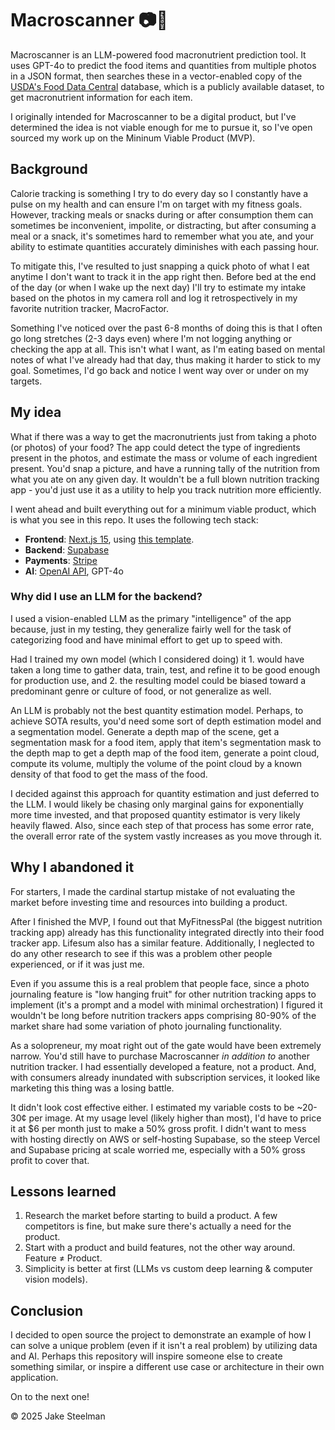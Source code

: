 # Macroscanner 📷🍏

Macroscanner is an LLM-powered food macronutrient prediction tool. It uses GPT-4o to predict the food items and quantities from multiple photos in a JSON format, then searches these in a vector-enabled copy of the [USDA's Food Data Central](https://fdc.nal.usda.gov/download-datasets) database, which is a publicly available dataset, to get macronutrient information for each item.

I originally intended for Macroscanner to be a digital product, but I've determined the idea is not viable enough for me to pursue it, so I've open sourced my work up on the Mininum Viable Product (MVP).

## Background

Calorie tracking is something I try to do every day so I constantly have a pulse on my health and can ensure I'm on target with my fitness goals. However, tracking meals or snacks during or after consumption them can sometimes be inconvenient, impolite, or distracting, but after consuming a meal or a snack, it's sometimes hard to remember what you ate, and your ability to estimate quantities accurately diminishes with each passing hour. 

To mitigate this, I've resulted to just snapping a quick photo of what I eat anytime I don't want to track it in the app right then. Before bed at the end of the day (or when I wake up the next day) I'll try to estimate my intake based on the photos in my camera roll and log it retrospectively in my favorite nutrition tracker, MacroFactor. 

Something I've noticed over the past 6-8 months of doing this is that I often go long stretches (2-3 days even) where I'm not logging anything or checking the app at all. This isn't what I want, as I'm eating based on mental notes of what I've already had that day, thus making it harder to stick to my goal. Sometimes, I'd go back and notice I went way over or under on my targets.

## My idea

What if there was a way to get the macronutrients just from taking a photo (or photos) of your food? The app could detect the type of ingredients present in the photos, and estimate the mass or volume of each ingredient present. You'd snap a picture, and have a running tally of the nutrition from what you ate on any given day. It wouldn't be a full blown nutrition tracking app - you'd just use it as a utility to help you track nutrition more efficiently.

I went ahead and built everything out for a minimum viable product, which is what you see in this repo. It uses the following tech stack:

- **Frontend**: [Next.js 15](https://github.com/vercel/next.js), using [this template](https://github.com/vercel/next.js/tree/canary/examples/with-supabase).
- **Backend**: [Supabase](https://github.com/supabase/supabase)
- **Payments**: [Stripe](https://www.stripe.com)
- **AI**: [OpenAI API](https://platform.openai.com), GPT-4o

### Why did I use an LLM for the backend?

I used a vision-enabled LLM as the primary "intelligence" of the app because, just in my testing, they generalize fairly well for the task of categorizing food and have minimal effort to get up to speed with. 

Had I trained my own model (which I considered doing) it 1. would have taken a long time to gather data, train, test, and refine it to be good enough for production use, and 2. the resulting model could be biased toward a predominant genre or culture of food, or not generalize as well. 

An LLM is probably not the best quantity estimation model. Perhaps, to achieve SOTA results, you'd need some sort of depth estimation model and a segmentation model. Generate a depth map of the scene, get a segmentation mask for a food item, apply that item's segmentation mask to the depth map to get a depth map of the food item, generate a point cloud, compute its volume, multiply the volume of the point cloud by a known density of that food to get the mass of the food. 

I decided against this approach for quantity estimation and just deferred to the LLM. I would likely be chasing only marginal gains for exponentially more time invested, and that proposed quantity estimator is very likely heavily flawed. Also, since each step of that process has some error rate, the overall error rate of the system vastly increases as you move through it.

## Why I abandoned it

For starters, I made the cardinal startup mistake of not evaluating the market before investing time and resources into building a product. 

After I finished the MVP, I found out that MyFitnessPal (the biggest nutrition tracking app) already has this functionality integrated directly into their food tracker app. Lifesum also has a similar feature. Additionally, I neglected to do any other research to see if this was a problem other people experienced, or if it was just me.

Even if you assume this is a real problem that people face, since a photo journaling feature is "low hanging fruit" for other nutrition tracking apps to implement (it's a prompt and a model with minimal orchestration) I figured it wouldn't be long before nutrition trackers apps comprising 80-90% of the market share had some variation of photo journaling functionality. 

As a solopreneur, my moat right out of the gate would have been extremely narrow. You'd still have to purchase Macroscanner _in addition to_ another nutrition tracker. I had essentially developed a feature, not a product. And, with consumers already inundated with subscription services, it looked like marketing this thing was a losing battle.

It didn't look cost effective either. I estimated my variable costs to be ~20-30¢ per image. At my usage level (likely higher than most), I'd have to price it at $6 per month just to make a 50% gross profit. I didn't want to mess with hosting directly on AWS or self-hosting Supabase, so the steep Vercel and Supabase pricing at scale worried me, especially with a 50% gross profit to cover that.

## Lessons learned

1. Research the market before starting to build a product. A few competitors is fine, but make sure there's actually a need for the product.
2. Start with a product and build features, not the other way around. Feature ≠ Product.
3. Simplicity is better at first (LLMs vs custom deep learning & computer vision models).

## Conclusion

I decided to open source the project to demonstrate an example of how I can solve a unique problem (even if it isn't a real problem) by utilizing data and AI. Perhaps this repository will inspire someone else to create something similar, or inspire a different use case or architecture in their own application. 

On to the next one!

© 2025 Jake Steelman
